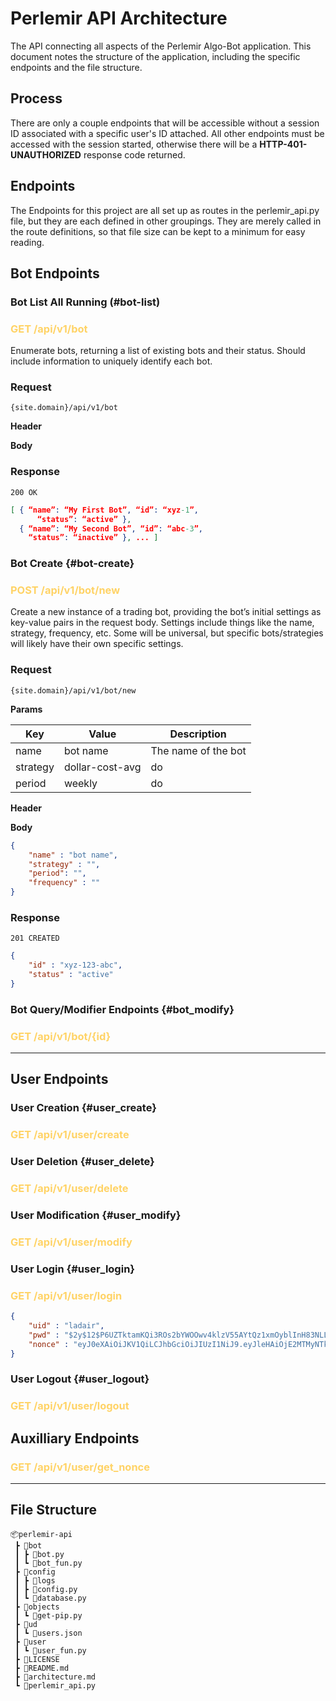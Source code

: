 # Perlemir API Architecture

The API connecting all aspects of the Perlemir Algo-Bot application. 
This document notes the structure of the application, including the 
specific endpoints and the file structure.

## Process

There are only a couple endpoints that will be accessible without 
a session ID associated with a specific user's ID attached. All
other endpoints must be accessed with the session started, otherwise
there will be a **HTTP-401-UNAUTHORIZED** response code returned.

## Endpoints

The Endpoints for this project are all set up as routes in the 
perlemir_api.py file, but they are each defined in other groupings.
They are merely called in the route definitions, so that file size 
can be kept to a minimum for easy reading.

## Bot Endpoints

### **Bot List All Running** (#bot-list)
<h3><strong style="color:#FFD366;">GET /api/v1/bot</strong></h3>

Enumerate bots, returning a list of existing bots and their status.
Should include information to uniquely identify each bot.

### **Request**
`{site.domain}/api/v1/bot`

**Header**

**Body**

### **Response**
`200 OK`
```json
[ { “name”: “My First Bot”, “id”: “xyz-1”,
      “status”: “active” },
  { “name”: “My Second Bot”, “id”: “abc-3”,
    “status”: “inactive” }, ... ]
```

### **Bot Create** {#bot-create}
<h3><strong style="color:#FFD366;">POST /api/v1/bot/new</strong></h3>

Create a new instance of a trading bot, providing the bot’s initial 
settings as key-value pairs in the request body. Settings include 
things like the name, strategy, frequency, etc. Some will be universal, 
but specific bots/strategies will likely have their own specific settings.

### **Request**
`{site.domain}/api/v1/bot/new`

**Params**

| Key         | Value           | Description           |
| ----------- | --------------- | --------------------- |
| name        | bot name        | The name of the bot   |
| strategy    | dollar-cost-avg |   do                  |
| period      | weekly          |   do                  |

**Header**

**Body**
```json
{
    "name" : "bot name",
    "strategy" : "",
    "period": "",
    "frequency" : ""
}
```

### **Response**
`201 CREATED`
```json
{
    "id" : "xyz-123-abc",
    "status" : "active"
}
```

### Bot Query/Modifier Endpoints {#bot_modify}
<h3><strong style="color:#FFD366;">GET /api/v1/bot/{id}</strong></h3>

---

## User Endpoints
 
### User Creation {#user_create}
<h3><strong style="color:#FFD366;">GET /api/v1/user/create</strong></h3>

### User Deletion {#user_delete}
<h3><strong style="color:#FFD366;">GET /api/v1/user/delete</strong></h3>

### User Modification {#user_modify}
<h3><strong style="color:#FFD366;">GET /api/v1/user/modify</strong></h3>

### User Login {#user_login}
<h3><strong style="color:#FFD366;">GET /api/v1/user/login</strong></h3>

```json
{
    "uid" : "ladair",
    "pwd" : "$2y$12$P6UZTktamKQi3ROs2bYWOOwv4klzV55AYtQz1xmOyblInH83NLL2i",
    "nonce" : "eyJ0eXAiOiJKV1QiLCJhbGciOiJIUzI1NiJ9.eyJleHAiOjE2MTMyNTkzNTEsImlhdCI6MTYxMzI1OTIwMX0.Ue-dTTgSHuJ3ZEshy9EWZD23QP243hrJLTqNBfgeOhw"
}
```

### User Logout {#user_logout}
<h3><strong style="color:#FFD366;">GET /api/v1/user/logout</strong></h3>

## Auxilliary Endpoints
<h3><strong style="color:#FFD366;">GET /api/v1/user/get_nonce</strong></h3>

---

## File Structure
```
📦perlemir-api
 ┣ 📂bot
 ┃ ┣ 📜bot.py
 ┃ ┗ 📜bot_fun.py
 ┣ 📂config
 ┃ ┣ 📂logs
 ┃ ┣ 📜config.py
 ┃ ┗ 📜database.py
 ┣ 📂objects
 ┃ ┗ 📜get-pip.py
 ┣ 📂ud
 ┃ ┗ 📜users.json
 ┣ 📂user
 ┃ ┗ 📜user_fun.py
 ┣ 📜LICENSE
 ┣ 📜README.md
 ┣ 📜architecture.md
 ┗ 📜perlemir_api.py
```